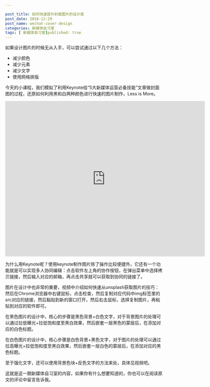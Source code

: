 ```yaml
---

post_title: 如何快速提升封面图片的设计感
post_date: 2016-12-29
post_name: wechat-cover-design
categories: 新媒体自习室
tags: [ 新媒体自习室]published: true
---
```

如果设计图片的时候无从入手，可以尝试通过以下几个方法：

- 减少颜色
- 减少元素
- 减少文字
- 使用网格排版

今天的小课程，我们模拟了利用Keynote给“5大新媒体运营必备技能”文章做封面图的过程，还原如何利用黑和白两种颜色进行快速的图片制作，Less is More。

<iframe frameborder="0" width="640" height="498" src="https://v.qq.com/iframe/player.html?vid=e03617gjks9&tiny=0&auto=0" allowfullscreen></iframe>

为什么用Keynote呢？使用keynote制作图片除了操作比较便捷外，它还有一个功能就是可以实现多人协同编辑：点击软件左上角的协作按钮，在弹出菜单中选择拷贝链接，然后输入对应的邮箱，再点击共享就可以获取到协同的链接了。

图片在设计中也非常的重要，视频中介绍如何快速从unsplash获取图片的技巧：然后在Chrome浏览器中右键鼠标，点击检查，然后复制对应代码中img标签里的src对应的链接，然后黏贴到新的窗口打开，然后右击鼠标，选择复制图片，再粘贴到对应的软件即可。

在黑色图片的设计中，核心的步骤是黑色背景+白色文字，对于背景图片的处理可以通过拉低曝光+拉低饱和度至黑白效果，然后嵌套一层黑色的蒙层后，在添加对应的白色标题。

在白色图片的设计中，核心步骤是白色背景+黑色文字，对于图片的处理可以通过拉高曝光+拉低饱和度至黑白效果，然后嵌套一层白色的蒙层后，在添加对应的黑色标题。

至于强化文字，还可以使用背景色块+反色文字的方法来处，具体见视频吧。

这就是这一期新媒体自习室的内容，如果你有什么想要知道的，你也可以在阅读原文的评论中留言告诉我。
